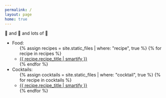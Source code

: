 ```yaml
---
permalink: /
layout: page
home: true
---
```


🎂 and 🍝 and lots of <span class="color-mode-toggle">🧀</span>

<ul>
  <li>Food:
    <ul>
    {% assign recipes = site.static_files | where: "recipe", true %}
    {% for recipe in recipes %}
      <li>
        <a href="{{ recipe.path | replace: ".md", ".html" | uri_escape }}">{{ recipe.recipe_title | smartify }}</a>
      </li>
    {% endfor %}
    </ul>
  </li>
  <li>Cocktails:
    <ul>
    {% assign cocktails = site.static_files | where: "cocktail", true %}
    {% for recipe in cocktails %}
      <li>
        <a href="{{ recipe.path | replace: ".md", ".html" | uri_escape }}">{{ recipe.recipe_title | smartify }}</a>
      </li>
    {% endfor %}
    </ul>
  </li>
</ul>
